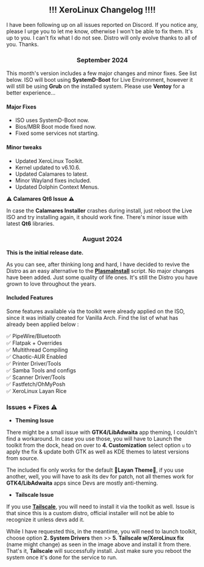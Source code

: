 <h2 align="center">!!! XeroLinux Changelog !!!!</h2>

I have been following up on all issues reported on Discord. If you notice any, please I urge you to let me know, otherwise I won't be able to fix them. It's up to you. I can't fix what I do not see. Distro will only evolve thanks to all of you. Thanks.

<h3 align="center">September 2024</h3>

This month's version includes a few major changes and minor fixes. See list below. ISO will boot using **SystemD-Boot** for Live Environment, however it will still be using **Grub** on the installed system. Please use **Ventoy** for a better experience...

#### Major Fixes

- ISO uses SystemD-Boot now.
- Bios/MBR Boot mode fixed now.
- Fixed some services not starting.

#### Minor tweaks

- Updated XeroLinux Toolkit.
- Kernel updated to v6.10.6.
- Updated Calamares to latest.
- Minor Wayland fixes included.
- Updated Dolphin Context Menus.

⚠️ **Calamares Qt6 Issue** ⚠️

In case the **Calamares Installer** crashes during install, just reboot the Live ISO and try installing again, it should work fine. There's minor issue with latest **Qt6** libraries.

<h3 align="center">August 2024</h3>

**This is the initial release date.**

As you can see, after thinking long and hard, I have decided to revive the Distro as an easy alternative to the [**PlasmaInstall**](https://xerolinux.xyz/news/xerolinux-plasma/) script. No major changes have been added. Just some quality of life ones. It's still the Distro you have grown to love throughout the years.

#### Included Features

Some features available via the toolkit were already applied on the ISO, since it was initially created for Vanilla Arch. Find the list of what has already been applied below :

✅ PipeWire/Bluetooth<br>
✅ Flatpak + Overrides<br>
✅ Multithread Compiling<br>
✅ Chaotic-AUR Enabled<br>
✅ Printer Driver/Tools<br>
✅ Samba Tools and configs<br>
✅ Scanner Driver/Tools<br>
✅ Fastfetch/OhMyPosh<br>
✅ XeroLinux Layan Rice

### Issues + Fixes ⚠️

- **Theming Issue**

There might be a small issue with **GTK4/LibAdwaita** app theming, I couldn't find a workaround. In case you use those, you will have to Launch the toolkit from the dock, head on over to **4. Customization** select option `u` to apply the fix & update both GTK as well as KDE themes to latest versions from source.

The included fix only works for the default 🎨**Layan Theme**🎨, if you use another, well, you will have to ask its dev for patch, not all themes work for **GTK4/LibAdwaita** apps since Devs are mostly anti-theming.

- **Tailscale Issue**

If you use [**Tailscale**](https://tailscale.com), you will need to install it via the toolkit as well. Issue is that since this is a custom distro, official installer will not be able to recognize it unless devs add it.

While I have requested this, in the meantime, you will need to launch toolkit, choose option **2. System Drivers** then >> **5. Tailscale w/XeroLinux fix** (name might change) as seen in the image above and install it from there. That's it, **Tailscale** will successfully install. Just make sure you reboot the system once it's done for the service to run.

